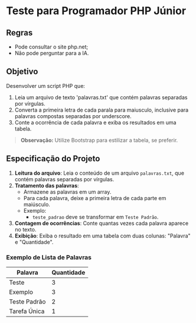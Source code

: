 # Teste para Programador PHP Júnior

## Regras
  - Pode consultar o site php.net;
  - Não pode perguntar para a IA.

## Objetivo

Desenvolver um script PHP que:

1. Leia um arquivo de texto 'palavras.txt' que contém palavras separadas por vírgulas.
2. Converta a primeira letra de cada parala para maiusculo, inclusive para palavras compostas separadas por underscore.
3. Conte a ocorrência de cada palavra e exiba os resultados em uma tabela.

> **Observação:** Utilize Bootstrap para estilizar a tabela, se preferir.

## Especificação do Projeto

1. **Leitura do arquivo**: Leia o conteúdo de um arquivo `palavras.txt`, que contém palavras separadas por vírgulas.
2. **Tratamento das palavras**:
   - Armazene as palavras em um array.
   - Para cada palavra, deixe a primeira letra de cada parte em maiúsculo. 
   - Exemplo:
     - `teste_padrao` deve se transformar em `Teste Padrão`.
3. **Contagem de ocorrências**: Conte quantas vezes cada palavra aparece no texto.
4. **Exibição**: Exiba o resultado em uma tabela com duas colunas: "Palavra" e "Quantidade".


### Exemplo de Lista de Palavras


| Palavra         | Quantidade |
|-----------------|------------|
| Teste           | 3          |
| Exemplo         | 3          |
| Teste Padrão    | 2          |
| Tarefa Única    | 1          |


